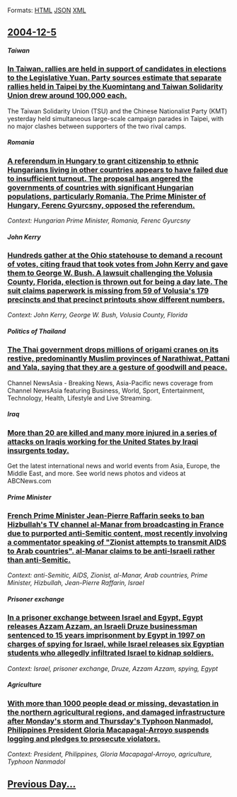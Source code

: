 
Formats: [HTML](2004/12/5/index.html)  [JSON](2004/12/5/index.json)  [XML](2004/12/5/index.xml)  

## [2004-12-5](/news/2004/12/5/index.md)

##### Taiwan
### [ In Taiwan, rallies are held in support of candidates in elections to the Legislative Yuan. Party sources estimate that separate rallies held in Taipei by the Kuomintang and Taiwan Solidarity Union drew around 100,000 each. ](/news/2004/12/5/in-taiwan-rallies-are-held-in-support-of-candidates-in-elections-to-the-legislative-yuan-party-sources-estimate-that-separate-rallies-hel.md)
The Taiwan Solidarity Union (TSU) and the Chinese Nationalist Party (KMT) yesterday held simultaneous large-scale campaign parades in Taipei, with no major clashes between supporters of the two rival camps.

##### Romania
### [ A referendum in Hungary to grant citizenship to ethnic Hungarians living in other countries appears to have failed due to insufficient turnout. The proposal has angered the governments of countries with significant Hungarian populations, particularly Romania. The Prime Minister of Hungary, Ferenc Gyurcsny, opposed the referendum. ](/news/2004/12/5/a-referendum-in-hungary-to-grant-citizenship-to-ethnic-hungarians-living-in-other-countries-appears-to-have-failed-due-to-insufficient-turn.md)
_Context: Hungarian Prime Minister, Romania, Ferenc Gyurcsny_

##### John Kerry
### [ Hundreds gather at the Ohio statehouse to demand a recount of votes, citing fraud that took votes from John Kerry and gave them to George W. Bush. A lawsuit challenging the Volusia County, Florida, election is thrown out for being a day late. The suit claims paperwork is missing from 59 of Volusia's 179 precincts and that precinct printouts show different numbers. ](/news/2004/12/5/hundreds-gather-at-the-ohio-statehouse-to-demand-a-recount-of-votes-citing-fraud-that-took-votes-from-john-kerry-and-gave-them-to-george-w.md)
_Context: John Kerry, George W. Bush, Volusia County, Florida_

##### Politics of Thailand
### [ The Thai government drops millions of origami cranes on its restive, predominantly Muslim provinces of Narathiwat, Pattani and Yala, saying that they are a gesture of goodwill and peace. ](/news/2004/12/5/the-thai-government-drops-millions-of-origami-cranes-on-its-restive-predominantly-muslim-provinces-of-narathiwat-pattani-and-yala-saying.md)
Channel NewsAsia - Breaking News, Asia-Pacific news coverage from Channel NewsAsia featuring Business, World, Sport, Entertainment, Technology, Health, Lifestyle and Live Streaming.

##### Iraq
### [ More than 20 are killed and many more injured in a series of attacks on Iraqis working for the United States by Iraqi insurgents today. ](/news/2004/12/5/more-than-20-are-killed-and-many-more-injured-in-a-series-of-attacks-on-iraqis-working-for-the-united-states-by-iraqi-insurgents-today.md)
Get the latest international news and world events from Asia, Europe, the Middle East, and more. See world news photos and videos at ABCNews.com

##### Prime Minister
### [ French Prime Minister Jean-Pierre Raffarin seeks to ban Hizbullah's TV channel al-Manar from broadcasting in France due to purported anti-Semitic content, most recently involving a commentator speaking of "Zionist attempts to transmit AIDS to Arab countries". al-Manar claims to be anti-Israeli rather than anti-Semitic. ](/news/2004/12/5/french-prime-minister-jean-pierre-raffarin-seeks-to-ban-hizbullah-s-tv-channel-al-manar-from-broadcasting-in-france-due-to-purported-anti-s.md)
_Context: anti-Semitic, AIDS, Zionist, al-Manar, Arab countries, Prime Minister, Hizbullah, Jean-Pierre Raffarin, Israel_

##### Prisoner exchange
### [ In a prisoner exchange between Israel and Egypt, Egypt releases Azzam Azzam, an Israeli Druze businessman sentenced to 15 years imprisonment by Egypt in 1997 on charges of spying for Israel, while Israel releases six Egyptian students who allegedly infiltrated Israel to kidnap soldiers. ](/news/2004/12/5/in-a-prisoner-exchange-between-israel-and-egypt-egypt-releases-azzam-azzam-an-israeli-druze-businessman-sentenced-to-15-years-imprisonmen.md)
_Context: Israel, prisoner exchange, Druze, Azzam Azzam, spying, Egypt_

##### Agriculture
### [ With more than 1000 people dead or missing, devastation in the northern agricultural regions, and damaged infrastructure after Monday's storm and Thursday's Typhoon Nanmadol, Philippines President Gloria Macapagal-Arroyo suspends logging and pledges to prosecute violators. ](/news/2004/12/5/with-more-than-1000-people-dead-or-missing-devastation-in-the-northern-agricultural-regions-and-damaged-infrastructure-after-monday-s-sto.md)
_Context: President, Philippines, Gloria Macapagal-Arroyo, agriculture, Typhoon Nanmadol_

## [Previous Day...](/news/2004/12/4/index.md)

